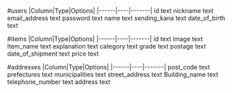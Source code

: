 #users
|Column|Type|Options|
|------|----|-------|
 id     text
 nickname text
 email_address text
 password text
 name text
 sending_kana text
 date_of_birth text

#items
|Column|Type|Options|
|------|----|-------|
id text
image text
Item_name text
explanation text
category text
grade text
postage text
date_of_shipment text
price text

#addresses
|Column|Type|Options|
|------|----|-------|
post_code text
prefectures text
municipalities text
street_address text
Building_name text
telephone_number text
address text

